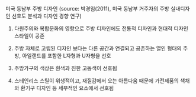 미국 동남부 주방 디자인
(source: 박경임(2011), 미국 동남부 거주자의 주방 실내디자인 선호도 분석과 디자인 경향 연구)

1. 다원주의와 복합문화의 영향으로 주방 디자인에도 전통적 디자인과 현대적 디자인 스타일이 공존

2. 주방 자체로 고립된 디자인 보다는 다른 공간과 연결되고 공존하는 열인 형태의 주방, 아일랜드를 포함한 L자형과 U자형을 선호

3. 주방가구의 색상은 흰색과 진한 고동색이 선호됨

4. 스테인리스 스틸이 위생적이고, 재질감에서 오는 아름다움 때문에 가전제품의 색채와 환기구 디자인 등 세부적인 요소에서 선호됨